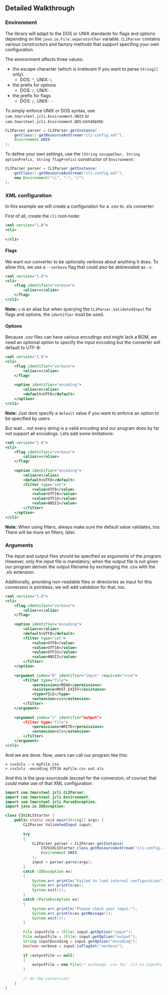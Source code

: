 ## Detailed Walkthrough

### Environment

The library will adapt to the DOS or UNIX standards for flags and options depending on the `java.io.File.separatorChar`
variable. `CLIParser` contains various constructors and factory methods that support specifing your own configuration.

The environment affects three values:

* the escape character (which is irrelevant if you want to parse `String[]` only).
    * DOS: `^`, UNIX: `\`
* the prefix for options
    * DOS: `/`, UNIX: `-`
* the prefix for flags
    * DOS: `/`, UNIX: `--`

To simply enforce UNIX or DOS syntax, use `com.tmarsteel.jcli.Environment.UNIX` or `com.tmarsteel.jcli.Environment.DOS` constants:

```java
CLIParser parser = CLIParser.getInstance(
    getClass().getResourceAsStream("cli-config.xml"),
    Environment.UNIX
);
```

To define your own settings, use the `(String escapeChar, String optionPrefix, String flagPrefix)` constructor of
`Environment`:

```java
CLIParser parser = CLIParser.getInstance(
    getClass().getResourceAsStream("cli-config.xml"),
    new Environment("\\", "-", "/")
);
```

### XML configuration

In this example we will create a configuration for a .csv to .xls converter:

First of all, create the `cli` root-node:

```xml
<xml version="1.0">
<cli>
    
</cli>
```

#### Flags

We want our converter to be optionally verbose about anything it does. To allow this, we use a `--verbose` flag
that could also be abbreviated as `-v`:

```xml
<xml version="1.0">
<cli>
    <flag identifier="verbose">
        <alias>v</alias>
    </flag>
</cli>
```

**Note:** `v` is an alias but when querying the `CLIParser.ValidatedInput` for flags and options, the `identifier` must be used.

#### Options

Because .csv files can have various encodings and might lack a BOM, we need an optional option to specify the input
encoding but the converter will default to UTF-8:

```xml
<xml version="1.0">
<cli>
    <flag identifier="verbose">
        <alias>v</alias>
    </flag>
    
    <option identifier="encoding">
        <alias>e</alias>
        <default>UTF8</default>
    </option>
</cli>
```

**Note:** Just dont specify a `default` value if you want to enforce an option to be specified by users.

But wait... not every string is a valid encoding and our program does by far not support all encodings.
Lets add some limitations:

```xml
<xml version="1.0">
<cli>
    <flag identifier="verbose">
        <alias>v</alias>
    </flag>
    
    <option identifier="encoding">
        <alias>e</alias>
        <default>UTF8</default>
        <filter type="set">
            <value>UTF8</value>
            <value>UTF16</value>
            <value>UTF32</value>
            <value>ANSII</value>
        </filter>
    </option>
</cli>
```

**Note:** When using filters, always make sure the default value validates, too. There will be more on filters, later.

### Arguments

The input and output files should be specified as arguments of the program. However, only the input file is mandatory;
when the output file is not given our program derives the output filename by exchanging the .csv with the .xls extension.

Additionally, providing non-readable files or directories as input for this conversion is pointless; we will add
validation for that, too.

```xml
<xml version="1.0">
<cli>
    <flag identifier="verbose">
        <alias>v</alias>
    </flag>
    
    <option identifier="encoding">
        <alias>e</alias>
        <default>UTF8</default>
        <filter type="set">
            <value>UTF8</value>
            <value>UTF16</value>
            <value>UTF32</value>
            <value>ANSII</value>
        </filter>
    </option>
    
    <argument index="0" identifier="input" required="true">
        <filter type="file">
            <permissions>READ</permissions>
            <existance>MUST_EXIST</existance>
            <type>FILE</type>
            <extension>csv</extension>
        </filter>
    </argument>
    
    <argument index="1" identifier"output">
        <filter type="file">
            <permissions>WRITE</permissions>
            <extension>xls</extension>
        </filter>
    </argument>
</cli>
```

And we are done. Now, users can call our program like this:

```
> csv2xls --v myFile.csv
> csv2xls -encoding UTF16 myFile.csv out.xls
```

And this is the java-sourceode (except for the conversion, of course) that *could* make use of that XML configuration:

```java
import com.tmarsteel.jcli.CLIParser;
import com.tmarsteel.jcli.Environment;
import com.tmarsteel.jcli.ParseException;
import java.io.IOException;

class CSV2XLSStarter {
    public static void main(String[] args) {
        CLIParser.ValidatedInput input;
    
        try
        {
            CLIParser parser = CLIParser.getInstance(
                CSVV2XLSStarter.class.getResourceAsStream("cli-config.xml"),
                Environment.UNIX
            );
            input = parser.parse(args);
        }
        catch (IOException ex)
        {
            System.err.println("Failed to load internal configuration");
            System.err.println(ex);
            System.exit(1);
        }
        catch (ParseException ex)
        {
            System.err.println("Please check your input:");
            System.err.println(ex.getMessage());
            System.exit(1);
        }
        
        File inputFile = (File) input.getOption("input");
        File outputFile = (File) input.getOption("output");
        String inputEncoding = input.getOption("encoding");
        boolean verbose = input.isFlagSet("verbose");
        
        if (outputFile == null)
        {
            outputFile = new File(/* exchange .csv for .xls in inputFile here */);
        }
        
        // do the conversion!
    }
}
```
